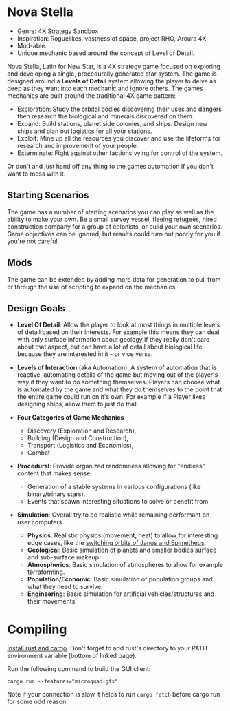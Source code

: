 # Nova Stella
* Genre: 4X Strategy Sandbox
* Inspiration: Roguelikes, vastness of space, project RHO, Aroura 4X
* Mod-able.
* Unique mechanic based around the concept of Level of Detail.

Nova Stella, Latin for New Star, is a 4X strategy game focused on exploring and developing a single, procedurally generated star system. The game is designed around a __Levels of Detail__ system allowing the player to delve as deep as they want into each mechanic and ignore others. The games mechanics are built around the traditional 4X game pattern:

* Exploration: Study the orbital bodies discovering their uses and dangers then research the biological and minerals discovered on them.
* Expand: Build stations, planet side colonies, and ships. Design new ships and plan out logistics for all your stations.
* Exploit: Mine up all the resources you discover and use the lifeforms for research and improvement of your people.
* Exterminate: Fight against other factions vying for control of the system.

Or don't and just hand off any thing to the games automation if you don't want to mess with it.


## Starting Scenarios 

The game has a number of starting scenarios you can play as well as the ability to make your own. Be a small survey vessel, fleeing refugees, hired construction company for a group of colonists, or build your own scenarios. Game objectives can be ignored, but results could turn out poorly for you if you're not careful.


## Mods
The game can be extended by adding more data for generation to pull from or through the use of scripting to expand on the mechanics.


## Design Goals
* **Level Of Detail**: Allow the player to look at most things in multiple levels of detail based on their interests. For example this means they can deal with only surface information about geology if they really don't care about that aspect, but can have a lot of detail about biological life because they are interested in it - or vice versa.

* **Levels of Interaction** (aka Automation): A system of automation that is reactive, automating details of the game but moving out of the player's way if they want to do something themselves. Players can choose what is automated by the game and what they do themselves to the point that the entire game could run on it's own. For example if a Player likes designing ships, allow them to just do that.

* **Four Categories of Game Mechanics**
    * Discovery (Exploration and Research), 
    * Building (Design and Construction), 
    * Transport (Logistics and Economics), 
    * Combat

* **Procedural**: Provide organized randomness allowing for "endless" content that makes sense.
    * Generation of a stable systems in various configurations (like binary/trinary stars).
    * Events that spawn interesting situations to solve or benefit from.

* **Simulation**: Overall try to be realistic while remaining performant on user computers.
    * **Physics**: Realistic physics (movement, heat) to allow for interesting edge cases, like the [switching orbits of Janus and Epimetheus](https://en.wikipedia.org/wiki/Epimetheus_(moon)#Orbit).
    * **Geological**: Basic simulation of planets and smaller bodies surface and sub-surface makeup.
    * **Atmospherics**: Basic simulation of atmospheres to allow for example terraforming.
    * **Population/Economic**: Basic simulation of population groups and what they need to survive.
    * **Engineering**: Basic simulation for artificial vehicles/structures and their movements.



# Compiling

[Install rust and cargo](https://www.rust-lang.org/install.html). Don't forget to add rust's directory to your PATH environment variable (bottom of linked page).


Run the following command to build the GUI client:

`cargo run --features="microquad-gfx"`

Note if your connection is slow it helps to run `cargo fetch` before cargo run for some odd reason.












